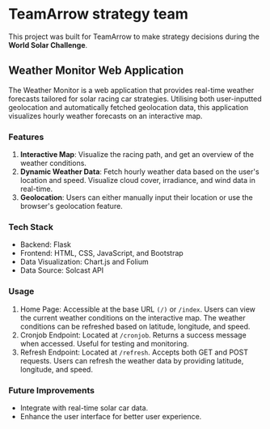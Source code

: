 # TeamArrow strategy team
This project was built for TeamArrow to make strategy decisions during the **World Solar Challenge**. 

## Weather Monitor Web Application
The Weather Monitor is a web application that provides real-time weather forecasts tailored for solar racing car strategies. Utilising both user-inputted geolocation and automatically fetched geolocation data, this application visualizes hourly weather forecasts on an interactive map.

### Features
1. **Interactive Map**: Visualize the racing path, and get an overview of the weather conditions.
2. **Dynamic Weather Data**: Fetch hourly weather data based on the user's location and speed. Visualize cloud cover, irradiance, and wind data in real-time.
3. **Geolocation**: Users can either manually input their location or use the browser's geolocation feature.

### Tech Stack
- Backend: Flask
- Frontend: HTML, CSS, JavaScript, and Bootstrap
- Data Visualization: Chart.js and Folium
- Data Source: Solcast API

### Usage
1. Home Page:
Accessible at the base URL ```(/)``` or ```/index```.
Users can view the current weather conditions on the interactive map.
The weather conditions can be refreshed based on latitude, longitude, and speed.
2. Cronjob Endpoint:
Located at ```/cronjob```.
Returns a success message when accessed. Useful for testing and monitoring.
3. Refresh Endpoint:
Located at ```/refresh```.
Accepts both GET and POST requests.
Users can refresh the weather data by providing latitude, longitude, and speed.

### Future Improvements
- Integrate with real-time solar car data.
- Enhance the user interface for better user experience.
